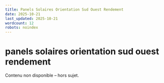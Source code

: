 ```yaml
---
title: Panels Solaires Orientation Sud Ouest Rendement
date: 2025-10-21
last_updated: 2025-10-21
wordcount: 12
robots: noindex
---
```


# panels solaires orientation sud ouest rendement

Contenu non disponible – hors sujet.